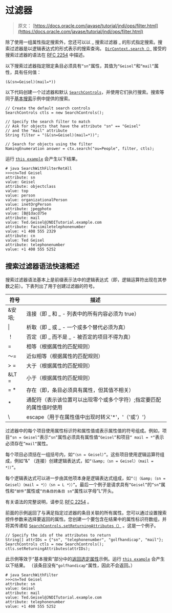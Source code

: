 # 过滤器

> 原文： [https://docs.oracle.com/javase/tutorial/jndi/ops/filter.html](https://docs.oracle.com/javase/tutorial/jndi/ops/filter.html)

除了使用一组属性指定搜索外，您还可以以 _ 搜索过滤器 _ 的形式指定搜索。搜索过滤器是以逻辑表达式的形式表示的搜索查询。 [`DirContext.search（）`](https://docs.oracle.com/javase/8/docs/api/javax/naming/directory/DirContext.html#search-javax.naming.Name-java.lang.String-javax.naming.directory.SearchControls-) 接受的搜索过滤器的语法在 [RFC 2254](http://www.ietf.org/rfc/rfc2254.txt) 中描述。

以下搜索过滤器指定限定条目必须具有`“sn”`属性，其值为`“Geisel”`和`“mail”`属性，具有任何值：

```
(&(sn=Geisel)(mail=*))

```

以下代码创建一个过滤器和默认 [`SearchControls`](https://docs.oracle.com/javase/8/docs/api/javax/naming/directory/SearchControls.html)，并使用它们执行搜索。搜索等同于[基本搜索](basicsearch.html)示例中提供的搜索。

```
// Create the default search controls
SearchControls ctls = new SearchControls();

// Specify the search filter to match
// Ask for objects that have the attribute "sn" == "Geisel"
// and the "mail" attribute
String filter = "(&(sn=Geisel)(mail=*))";

// Search for objects using the filter
NamingEnumeration answer = ctx.search("ou=People", filter, ctls);

```

运行 [`this example`](examples/SearchWithFilterRetAll.java) 会产生以下结果。

```
# java SearchWithFilterRetAll
>>>cn=Ted Geisel
attribute: sn
value: Geisel
attribute: objectclass
value: top
value: person
value: organizationalPerson
value: inetOrgPerson
attribute: jpegphoto
value: [B@1dacd75e
attribute: mail
value: Ted.Geisel@JNDITutorial.example.com
attribute: facsimiletelephonenumber
value: +1 408 555 2329
attribute: cn
value: Ted Geisel
attribute: telephonenumber
value: +1 408 555 5252

```

## 搜索过滤器语法快速概述

搜索过滤器语法基本上是前缀表示法中的逻辑表达式（即，逻辑运算符出现在其参数之前）。下表列出了用于创建过滤器的符号。

| 符号 | 描述 |
| --- | --- |
| &安培; | 连接（即 _ 和 _ - 列表中的所有内容必须为 true） |
| &#124; | 析取（即 _ 或 _ - 一个或多个替代必须为真） |
| ！ | 否定（即 _ 而不是 _ - 被否定的项目不得为真） |
| = | 相等（根据属性的匹配规则） |
| 〜= | 近似相等（根据属性的匹配规则） |
| &GT; = | 大于（根据属性的匹配规则） |
| &LT = | 小于（根据属性的匹配规则） |
| = * | 存在（即，条目必须具有属性，但其值不相关） |
| * | 通配符（表示该位置可以出现零个或多个字符）;指定要匹配的属性值时使用 |
| \ | escape（用于在属性值中出现时转义'*'，'（'或'）'） |

过滤器中的每个项目使用属性标识符和属性值或表示属性值的符号组成。例如，项目`“sn = Geisel”`表示`“sn”`属性必须具有属性值`“Geisel”`和项目`“ mail = *“`表示必须存在`”mail“`属性。

每个项目必须括在一组括号内，如`“（sn = Geisel）”`。这些项目使用逻辑运算符组成，例如“&amp;” （连接）创建逻辑表达式，如`“（&amp;（sn = Geisel）（mail = *））”`。

每个逻辑表达式可以进一步由其他项本身是逻辑表达式组成，如`“（|（&amp;（sn = Geisel）（mail = *））（sn = L *））”`。最后一个例子是请求具有`“Geisel”`的`“sn”`属性和`“邮件”`属性或`“的条目的条目 sn“`属性以字母”L“开头。

有关语法的完整说明，请参见 [RFC 2254](http://ietf.org/rfc/rfc2254.txt) 。

前面的示例返回了与满足指定过滤器的条目关联的所有属性。您可以通过设置搜索控件参数来选择要返回的属性。您创建一个要包含在结果中的属性标识符数组，并将其传递给 [`SearchControls.setReturningAttributes（）`](https://docs.oracle.com/javase/8/docs/api/javax/naming/directory/SearchControls.html#setReturningAttributes-java.lang.String:A-) 。这是一个例子。

```
// Specify the ids of the attributes to return
String[] attrIDs = {"sn", "telephonenumber", "golfhandicap", "mail"};
SearchControls ctls = new SearchControls();
ctls.setReturningAttributes(attrIDs);

```

此示例等效于“基本搜索”部分中的[返回选定属性](basicsearch.html#SELECT)示例。运行 [`this example`](examples/SearchWithFilter.java) 会产生以下结果。 （该条目没有`“golfhandicap”`属性，因此不会返回。）

```
# java SearchWithFilter
>>>cn=Ted Geisel
attribute: sn
value: Geisel
attribute: mail
value: Ted.Geisel@JNDITutorial.example.com
attribute: telephonenumber
value: +1 408 555 5252

```